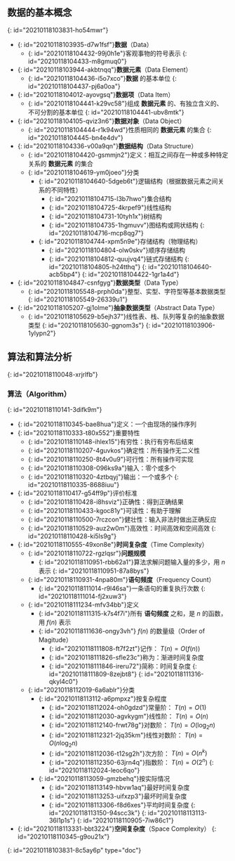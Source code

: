 ## 数据的基本概念
{: id="20210118103831-ho54mwr"}

- {: id="20210118103935-d7w1fsf"}**数据**（Data）
  - {: id="20210118104432-99j0h1e"}客观事物的符号表示
  {: id="20210118104433-m8gmuq0"}
- {: id="20210118103944-akbtnqq"}**数据元素**（Data Element）
  - {: id="20210118104436-i5o7xco"}**数据** 的基本单位
  {: id="20210118104437-pj6a0oa"}
- {: id="20210118104012-ayovgsq"}**数据项**（Data Item）
  - {: id="20210118104441-k29vc58"}组成 **数据元素** 的、有独立含义的、不可分割的基本单位
  {: id="20210118104441-ubv8mtk"}
- {: id="20210118104105-qviz3n6"}**数据对象**（Data Object）
  - {: id="20210118104444-r1k94wd"}性质相同的 **数据元素** 的集合
  {: id="20210118104445-bn4e4dv"}
- {: id="20210118104336-v00a9qn"}**数据结构**（Data Structure）
  - {: id="20210118104420-gsmmjn2"}定义：相互之间存在一种或多种特定关系的 **数据元素** 的集合
  - {: id="20210118104619-ym0joeo"}分类
    - {: id="20210118104640-5dgeb6t"}逻辑结构（根据数据元素之间关系的不同特性）
      - {: id="20210118104715-l3b7hwo"}集合结构
      - {: id="20210118104725-4krpef9"}线性结构
      - {: id="20210118104731-10tyh1x"}树结构
      - {: id="20210118104735-1hgmuvv"}图结构或网状结构
      {: id="20210118104716-mcp8qg7"}
    - {: id="20210118104744-xpm5n9e"}存储结构（物理结构）
      - {: id="20210118104804-olw0skv"}顺序存储结构
      - {: id="20210118104812-quujvq4"}链式存储结构
      {: id="20210118104805-h24tthq"}
    {: id="20210118104640-acb5bp4"}
  {: id="20210118104422-1gr1a4d"}
- {: id="20210118104847-csnfgyg"}**数据类型**（Data Type）
  - {: id="20210118105548-prph0da"}整型、实型、字符型等基本数据类型
  {: id="20210118105549-26339u1"}
- {: id="20210118105207-gj1olme"}**抽象数据类型**（Abstract Data Type）
  - {: id="20210118105629-b5ejh37"}线性表、栈、队列等复杂的抽象数据类型
  {: id="20210118105630-ggnom3s"}
{: id="20210118103906-1ylypn2"}

## 算法和算法分析
{: id="20210118110048-xrjrlfb"}

### 算法（Algorithm）
{: id="20210118110141-3difk9m"}

- {: id="20210118110345-bae8hua"}定义：一个由现场的操作序列
- {: id="20210118110333-t80x552"}重要特性
  - {: id="20210118110148-ihlex15"}有穷性：执行有穷布后结束
  - {: id="20210118110207-4guvkos"}确定性：所有操作无二义性
  - {: id="20210118110250-8t4v0u9"}可行性：所有操作可实现
  - {: id="20210118110308-096ks9a"}输入：零个或多个
  - {: id="20210118110320-4ztbqyj"}输出：一个或多个
  {: id="20210118110335-8688iuu"}
- {: id="20210118110417-g54ff9p"}评价标准
  - {: id="20210118110428-i8hsviz"}正确性：得到正确结果
  - {: id="20210118110433-kgoc81y"}可读性：有助于理解
  - {: id="20210118110500-7rczcon"}健壮性：输入非法时做出正确反应
  - {: id="20210118110529-auz2w0m"}高效性：时间高效和空间高效
  {: id="20210118110428-ki5ls9g"}
- {: id="20210118110555-49xon8e"}**时间复杂度**（Time Complexity）
  - {: id="20210118110722-rgzlqsr"}**问题规模**
    - {: id="20210118110951-rbb62a1"}算法求解问题输入量的多少，用 $n$ 表示
    {: id="20210118110951-87a8bys"}
  - {: id="20210118110931-4npa80m"}**语句频度**（Frequency Count）
    - {: id="20210118111014-r9l46sa"}一条语句的重复执行次数
    {: id="20210118111014-fj2xuw3"}
  - {: id="20210118111234-mfv34bb"}定义
    - {: id="20210118111315-k7s4f7i"}所有 **语句频度** 之和，是 $n$ 的函数，用 $f(n)$ 表示
    - {: id="20210118111636-ongy3vh"} $f(n)$ 的数量级（Order of Magitude）
      - {: id="20210118111808-ft7f2zt"}记作： $T(n)=O(f(n))$
      - {: id="20210118111826-sfle23c"}称为：渐进时间复杂度
      - {: id="20210118111846-ireru72"}简称：时间复杂度
      {: id="20210118111809-8zejbt8"}
    {: id="20210118111316-qkyl4c0"}
  - {: id="20210118112019-6a6ablr"}分类
    - {: id="20210118113112-a6pmpxz"}按复杂程度
      - {: id="20210118112024-oh0gdzd"}常量阶： $T(n)=O(1)$
      - {: id="20210118112030-agvkygm"}线性阶： $T(n)=O(n)$
      - {: id="20210118112140-frwt78g"}对数阶： $T(n)=O(\log_2n)$
      - {: id="20210118112321-2jq35km"}线性对数阶： $T(n)=O(n\log_2n)$
      - {: id="20210118112036-t12sg2h"}次方阶： $T(n)=O(n^k)$
      - {: id="20210118112350-63jrn4q"}指数阶： $T(n)=O(2^n)$
      {: id="20210118112024-leoc6qo"}
    - {: id="20210118113059-gmzbehq"}按实际情况
      - {: id="20210118113149-hbvw1aq"}最好时间复杂度
      - {: id="20210118113253-uifxzp3"}最坏时间复杂度
      - {: id="20210118113306-f8d6xes"}平均时间复杂度
      {: id="20210118113150-94scc3k"}
    {: id="20210118113113-36l1p1s"}
  {: id="20210118110905-7iw86c1"}
- {: id="20210118113331-bbt3224"}**空间复杂度**（Space Complexity）
{: id="20210118110345-g9ou21x"}



{: id="20210118103831-8c5ay6p" type="doc"}
